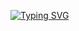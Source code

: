  [![Typing SVG](https://readme-typing-svg.demolab.com?font=Fira+Code&pause=1000&color=1AF72B&width=435&lines=CS+student+at+Vienna+University+of+Technology)](https://git.io/typing-svg) 
